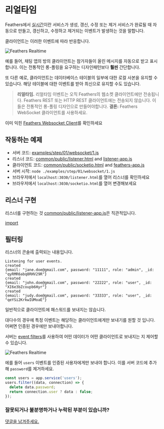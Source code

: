 # 리얼타임

Feathers에서 [실시간](../../../api/events.md)이란 서비스가 생성, 갱신, 수정 또는 제거 서비스가 완료될 때 자동으로 만들고, 갱신하고, 수정하고 제거되는 이벤트가 발생하는 것을 말합니다.

클라이언트는 이러한 이벤트에 따라 반응합니다.

![Feathers Realtime](/img/real-time-events-flow.jpg)

예를 들어, 채팅 앱의 방의 클라이언트는 참가자들이 올린 메시지를 자동으로 받고 표시합니다.
이는 전통적인 롱-폴링을 요구하는 디자인패턴보다 **훨씬** 간단합니다.

또 다른 예로, 클라이언트는 데이터베이스 테이블의 일부에 대한 로컬 사본을 유지할 수 있습니다.
해당 테이블에 대한 이벤트를 받아 최신으로 유지할 수도 있습니다.

> **리얼타임.** 리얼타임 이벤트는 오직 Feathers의 웹소켓 클라이언트에만 전송됩니다.
Feathers REST 또는 HTTP REST 클라이언트에는 전송되지 않습니다.
이들은 전통적인 롱-폴링 디자인으로 만들어야합니다.
**결론:** Feathers WebSocket 클라이언트를 사용하세요.

이미 익힌 [Feathers Websocket Client](./socket-client.md)를 확인하세요

## 작동하는 예제

- 서버 코드: [examples/step/01/websocket/1.js](https://github.com/feathersjs/feathers-docs/blob/master/examples/step/01/websocket/1.js)
- 리스너 코드: [common/public/listener.html](https://github.com/feathersjs/feathers-docs/blob/master/examples/step/01/common/public/listener.html)
and
[listener-app.js](https://github.com/feathersjs/feathers-docs/blob/master/examples/step/01/common/public/listener-app.js)
- 클라이언트 코드: [common/public/socketio.html](https://github.com/feathersjs/feathers-docs/blob/master/examples/step/01/common/public/socketio.html)
and
[feathers-app.js](https://github.com/feathersjs/feathers-docs/blob/master/examples/step/01/common/public/feathers-app.js)
- 서버 시작: `node ./examples/step/01/websocket/1.js`
- 브라우저에서 `localhost:3030/listener.html`를 열어 리스너를 확인하세요
- 브라우저에서 `localhost:3030/socketio.html`를 열어 변경해보세요

## 리스너 구현

리스너를 구현하는 것 [common/public/listener-app.js](https://github.com/feathersjs/feathers-docs/blob/master/examples/step/01/common/public/listener-app.js)은 직관적입니다.

[import](../../../examples/step/01/common/public/listener-app.js)

## 필터링

리스너의 콘솔에 출력되는 내용입니다.

```text
Listening for user events.
created
{email: "jane.doe@gmail.com", password: "11111", role: "admin", _id: "qyRMR6abq8RHV29R"}
created
{email: "john.doe@gmail.com", password: "22222", role: "user", _id: "XI6e3bZcoupb6Hyr"}
created
{email: "judy.doe@gmail.com", password: "33333", role: "user", _id: "qeYSi2KrkwIUMoaE"}
```

일반적으로 클라이언트에 패스워드를 보내지는 않습니다.

대다수의 경우에 특정 이벤트는 해당하는 클라이언트에게만 보내기를 원할 것 입니다. 어쩌면 인증된 경우에만 보내야합니다.

서버는 [event filters](../../../api/events.html#event-filtering)를 사용하여 어떤 데이터가 어떤 클라이언트로 보내지는 지 제어할 수 있습니다.

![Feathers Realtime](/img/event-filter-diagram.jpg)

에를 들어 `users` 이벤트를 인증된 사용자에게만 보내야 합니다.
이를 서버 코드에 추가해 `password`를 제거하세요.

```javascript
const users = app.service('users');
users.filter((data, connection) => {
  delete data.password;
  return connection.user ? data : false;
});
```

### 잘못되거나 불분명하거나 누락된 부분이 있습니까?
[댓글을 남겨주세요.](https://github.com/feathersjs/feathers-docs/issues/new?title=Comment:Step-Basic-Real-time&body=Comment:Step-Basic-Real-time)
